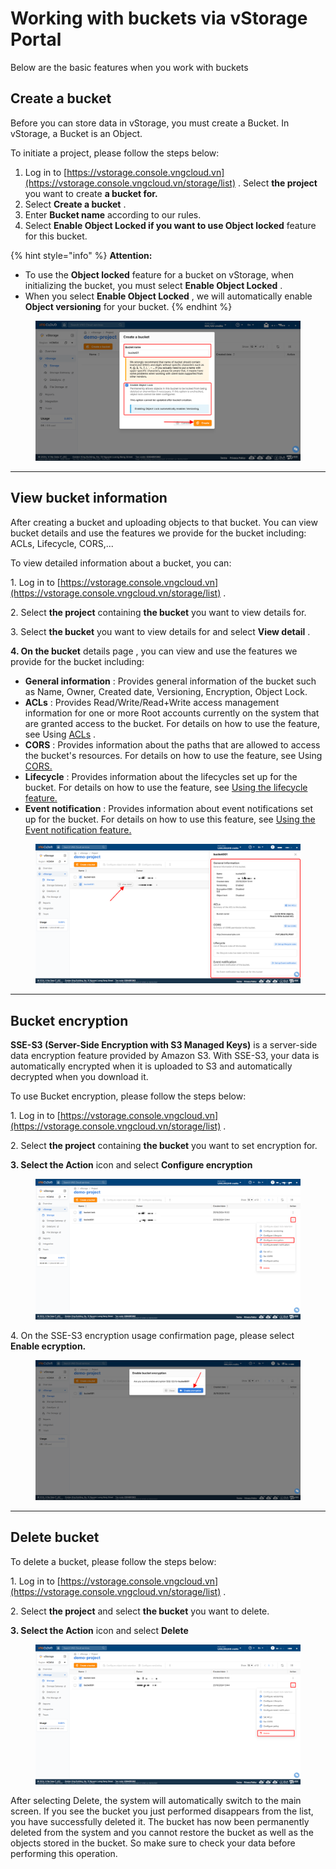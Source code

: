 # Working with buckets via vStorage Portal

Below are the basic features when you work with buckets

## Create a bucket <a href="#khoi-tao-bucket" id="khoi-tao-bucket"></a>

Before you can store data in vStorage, you must create a Bucket. In vStorage, a Bucket is an Object.

To initiate a project, please follow the steps below:

1. Log in to [https://vstorage.console.vngcloud.vn](https://vstorage.console.vngcloud.vn/storage/list) . Select **the project** you want to create **a bucket for.**
2. Select **Create a bucket** .
3. Enter **Bucket name** according to our rules.
4. Select **Enable Object Locked if you want to use Object locked** feature for this bucket.

{% hint style="info" %}
**Attention:**

* To use the **Object locked** feature for a bucket on vStorage, when initializing the bucket, you must select **Enable Object Locked** .
* When you select **Enable Object Locked** , we will automatically enable **Object versioning** for your bucket.
{% endhint %}

<figure><img src="../../../../../../.gitbook/assets/image (27) (1).png" alt=""><figcaption></figcaption></figure>

***

## View bucket information <a href="#xem-thong-tin-bucket" id="xem-thong-tin-bucket"></a>

After creating a bucket and uploading objects to that bucket. You can view bucket details and use the features we provide for the bucket including: ACLs, Lifecycle, CORS,...

To view detailed information about a bucket, you can:

1\. Log in to [https://vstorage.console.vngcloud.vn](https://vstorage.console.vngcloud.vn/storage/list) .

2\. Select **the project** containing **the bucket** you want to view details for.

3\. Select **the bucket** you want to view details for and select **View detail** .

**4. On the bucket** details page , you can view and use the features we provide for the bucket including:

* **General information** : Provides general information of the bucket such as Name, Owner, Created date, Versioning, Encryption, Object Lock.
* **ACLs** : Provides Read/Write/Read+Write access management information for one or more Root accounts currently on the system that are granted access to the bucket. For details on how to use the feature, see Using [ACLs](https://docs-vngcloud-vn.translate.goog/vng-cloud-document/vn/vstorage/object-storage/object-storage-hcm04/cac-tinh-nang-cua-object-storage/lam-viec-voi-bucket/lam-viec-voi-bucket-thong-qua-vstorage-portal/su-dung-tinh-nang-acls) .
* **CORS** : Provides information about the paths that are allowed to access the bucket's resources. For details on how to use the feature, see Using [CORS.](https://docs-vngcloud-vn.translate.goog/vng-cloud-document/vn/vstorage/object-storage/object-storage-hcm04/cac-tinh-nang-cua-object-storage/lam-viec-voi-bucket/lam-viec-voi-bucket-thong-qua-vstorage-portal/su-dung-tinh-nang-cors)
* **Lifecycle** : Provides information about the lifecycles set up for the bucket. For details on how to use the feature, see [Using the lifecycle feature.](https://docs-vngcloud-vn.translate.goog/vng-cloud-document/vn/vstorage/object-storage/object-storage-hcm04/cac-tinh-nang-cua-object-storage/lam-viec-voi-bucket/lam-viec-voi-bucket-thong-qua-vstorage-portal/su-dung-tinh-nang-lifecycle)
* **Event notification** : Provides information about event notifications set up for the bucket. For details on how to use this feature, see [Using the Event notification feature.](https://docs-vngcloud-vn.translate.goog/vng-cloud-document/vn/vstorage/object-storage/object-storage-hcm04/cac-tinh-nang-cua-object-storage/lam-viec-voi-bucket/lam-viec-voi-bucket-thong-qua-vstorage-portal/su-dung-tinh-nang-event-notification)

<figure><img src="../../../../../../.gitbook/assets/image (28) (1).png" alt=""><figcaption></figcaption></figure>

***

## Bucket encryption <a href="#su-dung-tinh-nang-bucket-encryption" id="su-dung-tinh-nang-bucket-encryption"></a>

**SSE-S3 (Server-Side Encryption with S3 Managed Keys)** is a server-side data encryption feature provided by Amazon S3. With SSE-S3, your data is automatically encrypted when it is uploaded to S3 and automatically decrypted when you download it.

To use Bucket encryption, please follow the steps below:

1\. Log in to [https://vstorage.console.vngcloud.vn](https://vstorage.console.vngcloud.vn/storage/list) .

2\. Select **the project** containing **the bucket** you want to set encryption for.

**3. Select the Action** icon and select **Configure encryption**

<figure><img src="../../../../../../.gitbook/assets/image (29) (1).png" alt=""><figcaption></figcaption></figure>

4\. On the SSE-S3 encryption usage confirmation page, please select **Enable ecryption.**

<figure><img src="../../../../../../.gitbook/assets/image (30) (1).png" alt=""><figcaption></figcaption></figure>

***

## Delete bucket <a href="#xoa-bucket" id="xoa-bucket"></a>

To delete a bucket, please follow the steps below:

1\. Log in to [https://vstorage.console.vngcloud.vn](https://vstorage.console.vngcloud.vn/storage/list) .

2\. Select **the project** and select **the bucket** you want to delete.

**3. Select the Action** icon and select **Delete**

<figure><img src="../../../../../../.gitbook/assets/image (31) (1).png" alt=""><figcaption></figcaption></figure>

After selecting Delete, the system will automatically switch to the main screen. If you see the bucket you just performed disappears from the list, you have successfully deleted it. The bucket has now been permanently deleted from the system and you cannot restore the bucket as well as the objects stored in the bucket. So make sure to check your data before performing this operation.
